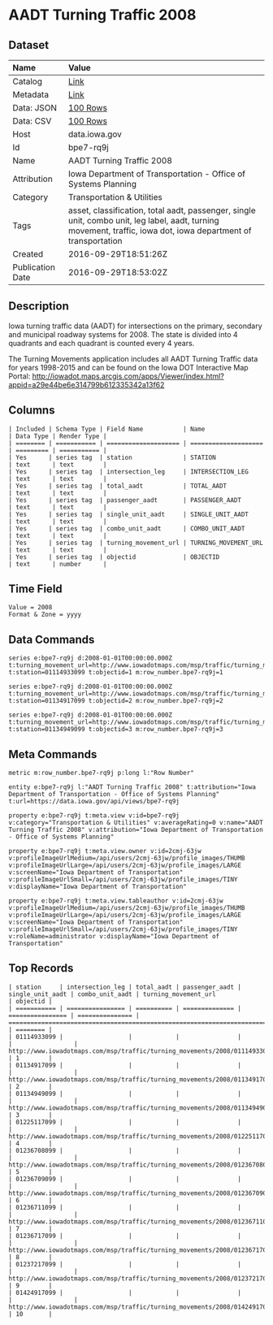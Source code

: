 # AADT Turning Traffic 2008

## Dataset

| Name | Value |
| :--- | :---- |
| Catalog | [Link](https://catalog.data.gov/dataset/aadt-turning-traffic-2008) |
| Metadata | [Link](https://data.iowa.gov/api/views/bpe7-rq9j) |
| Data: JSON | [100 Rows](https://data.iowa.gov/api/views/bpe7-rq9j/rows.json?max_rows=100) |
| Data: CSV | [100 Rows](https://data.iowa.gov/api/views/bpe7-rq9j/rows.csv?max_rows=100) |
| Host | data.iowa.gov |
| Id | bpe7-rq9j |
| Name | AADT Turning Traffic 2008 |
| Attribution | Iowa Department of Transportation - Office of Systems Planning |
| Category | Transportation & Utilities |
| Tags | asset, classification, total aadt, passenger, single unit, combo unit, leg label, aadt, turning movement, traffic, iowa dot, iowa department of transportation |
| Created | 2016-09-29T18:51:26Z |
| Publication Date | 2016-09-29T18:53:02Z |

## Description

Iowa turning traffic data (AADT) for intersections on the primary, secondary and municipal roadway systems for 2008. The state is divided into 4 quadrants and each quadrant is counted every 4 years.

The Turning Movements application includes all AADT Turning Traffic data for years 1998-2015 and can be found on the Iowa DOT Interactive Map Portal: http://iowadot.maps.arcgis.com/apps/Viewer/index.html?appid=a29e44be6e314799b612335342a13f62

## Columns

```ls
| Included | Schema Type | Field Name           | Name                 | Data Type | Render Type |
| ======== | =========== | ==================== | ==================== | ========= | =========== |
| Yes      | series tag  | station              | STATION              | text      | text        |
| Yes      | series tag  | intersection_leg     | INTERSECTION_LEG     | text      | text        |
| Yes      | series tag  | total_aadt           | TOTAL_AADT           | text      | text        |
| Yes      | series tag  | passenger_aadt       | PASSENGER_AADT       | text      | text        |
| Yes      | series tag  | single_unit_aadt     | SINGLE_UNIT_AADT     | text      | text        |
| Yes      | series tag  | combo_unit_aadt      | COMBO_UNIT_AADT      | text      | text        |
| Yes      | series tag  | turning_movement_url | TURNING_MOVEMENT_URL | text      | text        |
| Yes      | series tag  | objectid             | OBJECTID             | text      | number      |
```

## Time Field

```ls
Value = 2008
Format & Zone = yyyy
```

## Data Commands

```ls
series e:bpe7-rq9j d:2008-01-01T00:00:00.000Z t:turning_movement_url=http://www.iowadotmaps.com/msp/traffic/turning_movements/2008/01114933099.pdf t:station=01114933099 t:objectid=1 m:row_number.bpe7-rq9j=1

series e:bpe7-rq9j d:2008-01-01T00:00:00.000Z t:turning_movement_url=http://www.iowadotmaps.com/msp/traffic/turning_movements/2008/01134917099.pdf t:station=01134917099 t:objectid=2 m:row_number.bpe7-rq9j=2

series e:bpe7-rq9j d:2008-01-01T00:00:00.000Z t:turning_movement_url=http://www.iowadotmaps.com/msp/traffic/turning_movements/2008/01134949099.pdf t:station=01134949099 t:objectid=3 m:row_number.bpe7-rq9j=3
```

## Meta Commands

```ls
metric m:row_number.bpe7-rq9j p:long l:"Row Number"

entity e:bpe7-rq9j l:"AADT Turning Traffic 2008" t:attribution="Iowa Department of Transportation - Office of Systems Planning" t:url=https://data.iowa.gov/api/views/bpe7-rq9j

property e:bpe7-rq9j t:meta.view v:id=bpe7-rq9j v:category="Transportation & Utilities" v:averageRating=0 v:name="AADT Turning Traffic 2008" v:attribution="Iowa Department of Transportation - Office of Systems Planning"

property e:bpe7-rq9j t:meta.view.owner v:id=2cmj-63jw v:profileImageUrlMedium=/api/users/2cmj-63jw/profile_images/THUMB v:profileImageUrlLarge=/api/users/2cmj-63jw/profile_images/LARGE v:screenName="Iowa Department of Transportation" v:profileImageUrlSmall=/api/users/2cmj-63jw/profile_images/TINY v:displayName="Iowa Department of Transportation"

property e:bpe7-rq9j t:meta.view.tableauthor v:id=2cmj-63jw v:profileImageUrlMedium=/api/users/2cmj-63jw/profile_images/THUMB v:profileImageUrlLarge=/api/users/2cmj-63jw/profile_images/LARGE v:screenName="Iowa Department of Transportation" v:profileImageUrlSmall=/api/users/2cmj-63jw/profile_images/TINY v:roleName=administrator v:displayName="Iowa Department of Transportation"
```

## Top Records

```ls
| station     | intersection_leg | total_aadt | passenger_aadt | single_unit_aadt | combo_unit_aadt | turning_movement_url                                                          | objectid | 
| =========== | ================ | ========== | ============== | ================ | =============== | ============================================================================= | ======== | 
| 01114933099 |                  |            |                |                  |                 | http://www.iowadotmaps.com/msp/traffic/turning_movements/2008/01114933099.pdf | 1        | 
| 01134917099 |                  |            |                |                  |                 | http://www.iowadotmaps.com/msp/traffic/turning_movements/2008/01134917099.pdf | 2        | 
| 01134949099 |                  |            |                |                  |                 | http://www.iowadotmaps.com/msp/traffic/turning_movements/2008/01134949099.pdf | 3        | 
| 01225117099 |                  |            |                |                  |                 | http://www.iowadotmaps.com/msp/traffic/turning_movements/2008/01225117099.pdf | 4        | 
| 01236708099 |                  |            |                |                  |                 | http://www.iowadotmaps.com/msp/traffic/turning_movements/2008/01236708099.pdf | 5        | 
| 01236709099 |                  |            |                |                  |                 | http://www.iowadotmaps.com/msp/traffic/turning_movements/2008/01236709099.pdf | 6        | 
| 01236711099 |                  |            |                |                  |                 | http://www.iowadotmaps.com/msp/traffic/turning_movements/2008/01236711099.pdf | 7        | 
| 01236717099 |                  |            |                |                  |                 | http://www.iowadotmaps.com/msp/traffic/turning_movements/2008/01236717099.pdf | 8        | 
| 01237217099 |                  |            |                |                  |                 | http://www.iowadotmaps.com/msp/traffic/turning_movements/2008/01237217099.pdf | 9        | 
| 01424917099 |                  |            |                |                  |                 | http://www.iowadotmaps.com/msp/traffic/turning_movements/2008/01424917099.pdf | 10       | 
```